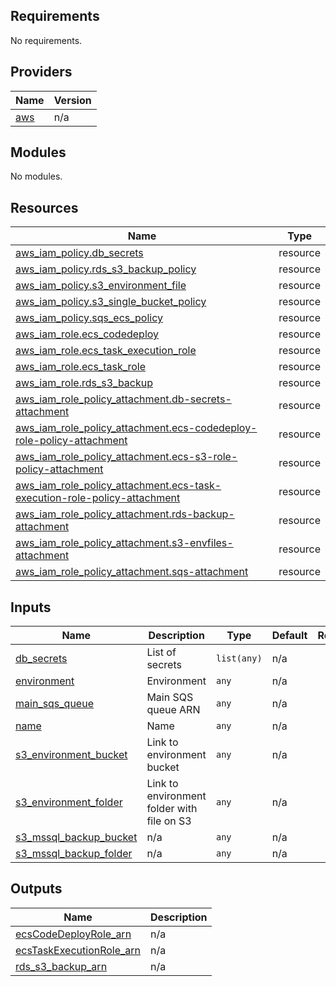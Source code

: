 <!-- BEGIN_TF_DOCS -->
## Requirements

No requirements.

## Providers

| Name | Version |
|------|---------|
| <a name="provider_aws"></a> [aws](#provider\_aws) | n/a |

## Modules

No modules.

## Resources

| Name | Type |
|------|------|
| [aws_iam_policy.db_secrets](https://registry.terraform.io/providers/hashicorp/aws/latest/docs/resources/iam_policy) | resource |
| [aws_iam_policy.rds_s3_backup_policy](https://registry.terraform.io/providers/hashicorp/aws/latest/docs/resources/iam_policy) | resource |
| [aws_iam_policy.s3_environment_file](https://registry.terraform.io/providers/hashicorp/aws/latest/docs/resources/iam_policy) | resource |
| [aws_iam_policy.s3_single_bucket_policy](https://registry.terraform.io/providers/hashicorp/aws/latest/docs/resources/iam_policy) | resource |
| [aws_iam_policy.sqs_ecs_policy](https://registry.terraform.io/providers/hashicorp/aws/latest/docs/resources/iam_policy) | resource |
| [aws_iam_role.ecs_codedeploy](https://registry.terraform.io/providers/hashicorp/aws/latest/docs/resources/iam_role) | resource |
| [aws_iam_role.ecs_task_execution_role](https://registry.terraform.io/providers/hashicorp/aws/latest/docs/resources/iam_role) | resource |
| [aws_iam_role.ecs_task_role](https://registry.terraform.io/providers/hashicorp/aws/latest/docs/resources/iam_role) | resource |
| [aws_iam_role.rds_s3_backup](https://registry.terraform.io/providers/hashicorp/aws/latest/docs/resources/iam_role) | resource |
| [aws_iam_role_policy_attachment.db-secrets-attachment](https://registry.terraform.io/providers/hashicorp/aws/latest/docs/resources/iam_role_policy_attachment) | resource |
| [aws_iam_role_policy_attachment.ecs-codedeploy-role-policy-attachment](https://registry.terraform.io/providers/hashicorp/aws/latest/docs/resources/iam_role_policy_attachment) | resource |
| [aws_iam_role_policy_attachment.ecs-s3-role-policy-attachment](https://registry.terraform.io/providers/hashicorp/aws/latest/docs/resources/iam_role_policy_attachment) | resource |
| [aws_iam_role_policy_attachment.ecs-task-execution-role-policy-attachment](https://registry.terraform.io/providers/hashicorp/aws/latest/docs/resources/iam_role_policy_attachment) | resource |
| [aws_iam_role_policy_attachment.rds-backup-attachment](https://registry.terraform.io/providers/hashicorp/aws/latest/docs/resources/iam_role_policy_attachment) | resource |
| [aws_iam_role_policy_attachment.s3-envfiles-attachment](https://registry.terraform.io/providers/hashicorp/aws/latest/docs/resources/iam_role_policy_attachment) | resource |
| [aws_iam_role_policy_attachment.sqs-attachment](https://registry.terraform.io/providers/hashicorp/aws/latest/docs/resources/iam_role_policy_attachment) | resource |

## Inputs

| Name | Description | Type | Default | Required |
|------|-------------|------|---------|:--------:|
| <a name="input_db_secrets"></a> [db\_secrets](#input\_db\_secrets) | List of secrets | `list(any)` | n/a | yes |
| <a name="input_environment"></a> [environment](#input\_environment) | Environment | `any` | n/a | yes |
| <a name="input_main_sqs_queue"></a> [main\_sqs\_queue](#input\_main\_sqs\_queue) | Main SQS queue ARN | `any` | n/a | yes |
| <a name="input_name"></a> [name](#input\_name) | Name | `any` | n/a | yes |
| <a name="input_s3_environment_bucket"></a> [s3\_environment\_bucket](#input\_s3\_environment\_bucket) | Link to environment bucket | `any` | n/a | yes |
| <a name="input_s3_environment_folder"></a> [s3\_environment\_folder](#input\_s3\_environment\_folder) | Link to environment folder with file on S3 | `any` | n/a | yes |
| <a name="input_s3_mssql_backup_bucket"></a> [s3\_mssql\_backup\_bucket](#input\_s3\_mssql\_backup\_bucket) | n/a | `any` | n/a | yes |
| <a name="input_s3_mssql_backup_folder"></a> [s3\_mssql\_backup\_folder](#input\_s3\_mssql\_backup\_folder) | n/a | `any` | n/a | yes |

## Outputs

| Name | Description |
|------|-------------|
| <a name="output_ecsCodeDeployRole_arn"></a> [ecsCodeDeployRole\_arn](#output\_ecsCodeDeployRole\_arn) | n/a |
| <a name="output_ecsTaskExecutionRole_arn"></a> [ecsTaskExecutionRole\_arn](#output\_ecsTaskExecutionRole\_arn) | n/a |
| <a name="output_rds_s3_backup_arn"></a> [rds\_s3\_backup\_arn](#output\_rds\_s3\_backup\_arn) | n/a |
<!-- END_TF_DOCS -->
